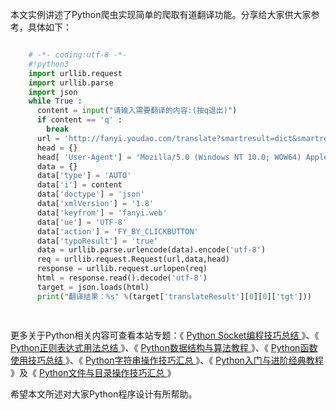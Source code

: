 本文实例讲述了Python爬虫实现简单的爬取有道翻译功能。分享给大家供大家参考，具体如下：

```python

    # -*- coding:utf-8 -*-
    #!python3
    import urllib.request
    import urllib.parse
    import json
    while True :
      content = input("请输入需要翻译的内容:(按q退出)")
      if content == 'q' :
        break
      url = 'http://fanyi.youdao.com/translate?smartresult=dict&smartresult=rule&smartresult=ugc&sessionFrom=https://www.baidu.com/link'
      head = {}
      head[ 'User-Agent'] = 'Mozilla/5.0 (Windows NT 10.0; WOW64) AppleWebKit/537.36 (KHTML, like Gecko) Chrome/53.0.2785.143 Safari/537.36'
      data = {}
      data['type'] = 'AUTO'
      data['i'] = content
      data['doctype'] = 'json'
      data['xmlVersion'] = '1.8'
      data['keyfrom'] = 'fanyi.web'
      data['ue'] = 'UTF-8'
      data['action'] = 'FY_BY_CLICKBUTTON'
      data['typoResult'] = 'true'
      data = urllib.parse.urlencode(data).encode('utf-8')
      req = urllib.request.Request(url,data,head)
      response = urllib.request.urlopen(req)
      html = response.read().decode('utf-8')
      target = json.loads(html)
      print("翻译结果：%s" %(target['translateResult'][0][0]['tgt']))
    
    
```

更多关于Python相关内容可查看本站专题：《 [ Python Socket编程技巧总结
](//www.jb51.net/Special/648.htm) 》、《 [ Python正则表达式用法总结
](//www.jb51.net/Special/667.htm) 》、《 [ Python数据结构与算法教程
](//www.jb51.net/Special/663.htm) 》、《 [ Python函数使用技巧总结
](//www.jb51.net/Special/642.htm) 》、《 [ Python字符串操作技巧汇总
](//www.jb51.net/Special/636.htm) 》、《 [ Python入门与进阶经典教程
](//www.jb51.net/Special/520.htm) 》及《 [ Python文件与目录操作技巧汇总
](//www.jb51.net/Special/516.htm) 》

希望本文所述对大家Python程序设计有所帮助。

